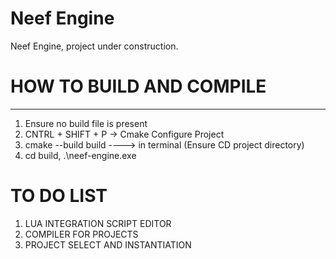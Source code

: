 # Neef Engine
 Neef Engine, project under construction.

# HOW TO BUILD AND COMPILE
--------------------------
1) Ensure no build file is present
2) CNTRL + SHIFT + P -> Cmake Configure Project
3) cmake --build build ----> in terminal (Ensure CD project directory)
4) cd build, .\neef-engine.exe

# TO DO LIST
1) LUA INTEGRATION SCRIPT EDITOR
2) COMPILER FOR PROJECTS
3) PROJECT SELECT AND INSTANTIATION
